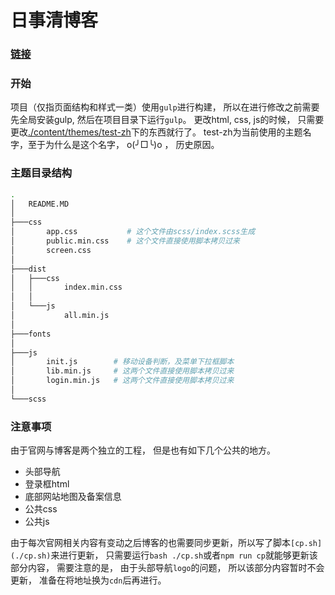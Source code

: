 # 日事清博客

### [链接](https://www.rishiqing.com/blog)

### 开始

项目（仅指页面结构和样式一类）使用`gulp`进行构建， 所以在进行修改之前需要先全局安装gulp, 然后在项目目录下运行`gulp`。 更改html, css, js的时候， 只需要更改[./content/themes/test-zh](./content/themes/test-zh)下的东西就行了。 test-zh为当前使用的主题名字，至于为什么是这个名字， o(╯□╰)o ， 历史原因。

### 主题目录结构

```bash
.
│   README.MD
│
├───css
│       app.css           # 这个文件由scss/index.scss生成
│       public.min.css    # 这个文件直接使用脚本拷贝过来
│       screen.css
│
├───dist
│   ├───css
│   │       index.min.css
│   │
│   └───js
│           all.min.js
│
├───fonts
│
├───js
│       init.js        # 移动设备判断，及菜单下拉框脚本
│       lib.min.js     # 这两个文件直接使用脚本拷贝过来
│       login.min.js   # 这两个文件直接使用脚本拷贝过来
│
└───scss
```
### 注意事项
由于官网与博客是两个独立的工程， 但是也有如下几个公共的地方。

* 头部导航
* 登录框html
* 底部网站地图及备案信息
* 公共css
* 公共js

由于每次官网相关内容有变动之后博客的也需要同步更新，所以写了脚本`[cp.sh](./cp.sh)`来进行更新， 只需要运行`bash ./cp.sh`或者`npm run cp`就能够更新该部分内容， 需要注意的是， 由于头部导航`logo`的问题， 所以该部分内容暂时不会更新， 准备在将地址换为`cdn`后再进行。

